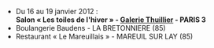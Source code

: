 
* Du 16 au 19 janvier 2012 : <br> **Salon « Les toiles de l'hiver » - [Galerie Thuillier](http://galeriethuillier.free.fr) - PARIS 3**
* Boulangerie Baudens - LA BRETONNIERE (85)
* Restaurant « Le Mareuillais » - MAREUIL SUR LAY (85)
